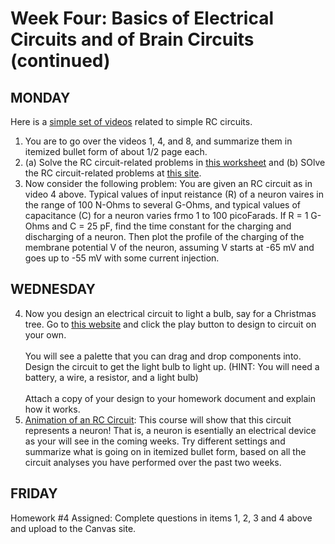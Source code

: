 # Week Four: Basics of Electrical Circuits and of Brain Circuits (continued)

## MONDAY

Here is a [simple set of videos](https://www.youtube.com/watch?v=OIpHPsnLlNU) related to simple RC circuits. 
1. You are to go over the videos 1, 4, and 8, and summarize them in itemized bullet form of about 1/2 page each.
2. (a) Solve the RC circuit-related problems in [this worksheet](/resources/week4/multiple%20choice%20questions%20-%20capacitors-1.pdf) and (b) SOlve the RC circuit-related problems at [this site](https://www.sanfoundry.com/network-theory-questions-answers-dc-response-rc/).
3. Now consider the following problem: You are given an RC circuit as in video 4 above. Typical values of input reistance (R) of a neuron vaires in the range of 100 N-Ohms to several G-Ohms, and typical values of capacitance (C) for a neuron varies frmo 1 to 100 picoFarads. If R = 1 G-Ohms and C = 25 pF, find the time constant for the charging and discharging of a neuron. Then plot the profile of the charging of the membrane potential V of the neuron, assuming V starts at -65 mV and goes up to -55 mV with some current injection.

## WEDNESDAY
4. Now you design an electrical circuit to light a bulb, say for a Christmas tree. Go to [this website](https://phet.colorado.edu/sims/html/circuit-construction-kit-dc/latest/circuit-construction-kit-dc_all.html) and click the play button to design to circuit on your own. <br><br> You will see a palette that you can drag and drop components into. Design the circuit to get the light bulb to light up. (HINT: You will need a battery, a wire, a resistor, and a light bulb)<br><br> Attach a copy of your design to your homework document and explain how it works.
5. [Animation of an RC Circuit](): This course will show that this circuit represents a neuron! That is, a neuron is esentially an electrical device as your will see in the coming weeks. Try different settings and summarize what is going on in itemized bullet form, based on all the circuit analyses you have performed over the past two weeks.

## FRIDAY
Homework #4 Assigned: Complete questions in items 1, 2, 3 and 4 above and upload to the Canvas site.